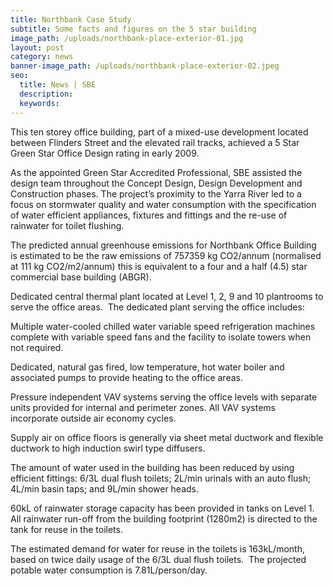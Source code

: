 ```yaml
---
title: Northbank Case Study
subtitle: Some facts and figures on the 5 star building
image_path: /uploads/northbank-place-exterior-01.jpg
layout: post
category: news
banner-image_path: /uploads/northbank-place-exterior-02.jpeg
seo:
  title: News | SBE
  description:
  keywords:
---
```



This ten storey office building, part of a mixed-use development located between Flinders Street and the elevated rail tracks, achieved a 5 Star Green Star Office Design rating in early 2009.

As the appointed Green Star Accredited Professional, SBE assisted the design team throughout the Concept Design, Design Development and Construction phases. The project’s proximity to the Yarra River led to a focus on stormwater quality and water consumption with the specification of water efficient appliances, fixtures and fittings and the re-use of rainwater for toilet flushing.

The predicted annual greenhouse emissions for Northbank Office Building is estimated to be the raw emissions of 757359 kg CO2/annum (normalised at 111 kg CO2/m2/annum) this is equivalent to a four and a half (4.5) star commercial base building (ABGR).

Dedicated central thermal plant located at Level 1, 2, 9 and 10 plantrooms to serve the office areas.  The dedicated plant serving the office includes:

Multiple water-cooled chilled water variable speed refrigeration machines complete with variable speed fans and the facility to isolate towers when not required.

Dedicated, natural gas fired, low temperature, hot water boiler and associated pumps to provide heating to the office areas.

Pressure independent VAV systems serving the office levels with separate units provided for internal and perimeter zones. All VAV systems incorporate outside air economy cycles.

Supply air on office floors is generally via sheet metal ductwork and flexible ductwork to high induction swirl type diffusers.

The amount of water used in the building has been reduced by using efficient fittings: 6/3L dual flush toilets; 2L/min urinals with an auto flush; 4L/min basin taps; and 9L/min shower heads.

60kL of rainwater storage capacity has been provided in tanks on Level 1. All rainwater run-off from the building footprint (1280m2) is directed to the tank for reuse in the toilets.

The estimated demand for water for reuse in the toilets is 163kL/month, based on twice daily usage of the 6/3L dual flush toilets.  The projected potable water consumption is 7.81L/person/day.